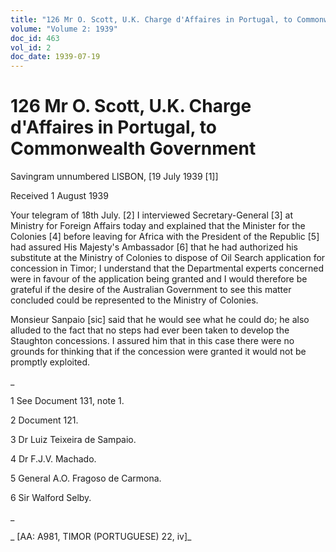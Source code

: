 ```yaml
---
title: "126 Mr O. Scott, U.K. Charge d'Affaires in Portugal, to Commonwealth Government"
volume: "Volume 2: 1939"
doc_id: 463
vol_id: 2
doc_date: 1939-07-19
---
```


# 126 Mr O. Scott, U.K. Charge d'Affaires in Portugal, to Commonwealth Government

Savingram unnumbered LISBON, [19 July 1939 [1]]

Received 1 August 1939

Your telegram of 18th July. [2] I interviewed Secretary-General [3] at Ministry for Foreign Affairs today and explained that the Minister for the Colonies [4] before leaving for Africa with the President of the Republic [5] had assured His Majesty's Ambassador [6] that he had authorized his substitute at the Ministry of Colonies to dispose of Oil Search application for concession in Timor; I understand that the Departmental experts concerned were in favour of the application being granted and I would therefore be grateful if the desire of the Australian Government to see this matter concluded could be represented to the Ministry of Colonies.

Monsieur Sanpaio [sic] said that he would see what he could do; he also alluded to the fact that no steps had ever been taken to develop the Staughton concessions. I assured him that in this case there were no grounds for thinking that if the concession were granted it would not be promptly exploited.

_

1 See Document 131, note 1.

2 Document 121.

3 Dr Luiz Teixeira de Sampaio.

4 Dr F.J.V. Machado.

5 General A.O. Fragoso de Carmona.

6 Sir Walford Selby.

_

_ [AA: A981, TIMOR (PORTUGUESE) 22, iv]_
